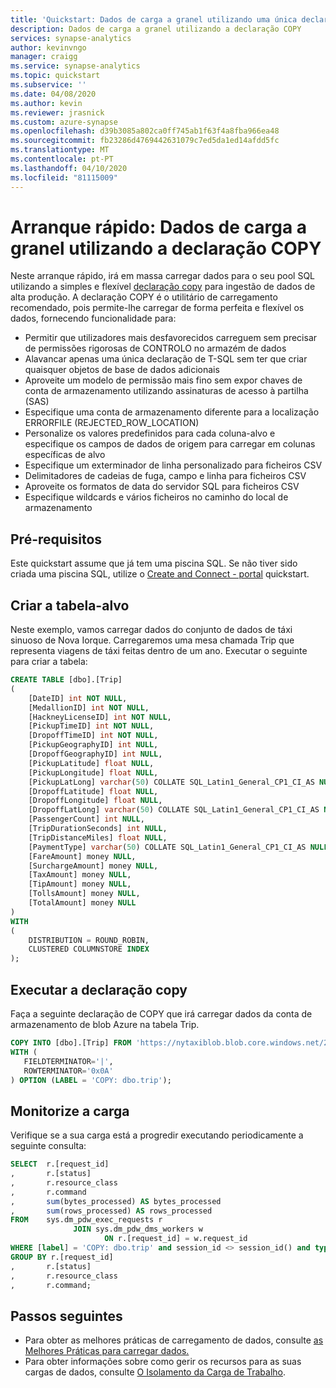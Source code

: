 ```yaml
---
title: 'Quickstart: Dados de carga a granel utilizando uma única declaração T-SQL'
description: Dados de carga a granel utilizando a declaração COPY
services: synapse-analytics
author: kevinvngo
manager: craigg
ms.service: synapse-analytics
ms.topic: quickstart
ms.subservice: ''
ms.date: 04/08/2020
ms.author: kevin
ms.reviewer: jrasnick
ms.custom: azure-synapse
ms.openlocfilehash: d39b3085a802ca0ff745ab1f63f4a8fba966ea48
ms.sourcegitcommit: fb23286d4769442631079c7ed5da1ed14afdd5fc
ms.translationtype: MT
ms.contentlocale: pt-PT
ms.lasthandoff: 04/10/2020
ms.locfileid: "81115009"
---
```

# <a name="quickstart-bulk-load-data-using-the-copy-statement"></a>Arranque rápido: Dados de carga a granel utilizando a declaração COPY

Neste arranque rápido, irá em massa carregar dados para o seu pool SQL utilizando a simples e flexível [declaração copy](https://docs.microsoft.com/sql/t-sql/statements/copy-into-transact-sql?view=azure-sqldw-latest) para ingestão de dados de alta produção. A declaração COPY é o utilitário de carregamento recomendado, pois permite-lhe carregar de forma perfeita e flexível os dados, fornecendo funcionalidade para:

- Permitir que utilizadores mais desfavorecidos carreguem sem precisar de permissões rigorosas de CONTROLO no armazém de dados
- Alavancar apenas uma única declaração de T-SQL sem ter que criar quaisquer objetos de base de dados adicionais
- Aproveite um modelo de permissão mais fino sem expor chaves de conta de armazenamento utilizando assinaturas de acesso à partilha (SAS)
- Especifique uma conta de armazenamento diferente para a localização ERRORFILE (REJECTED_ROW_LOCATION)
- Personalize os valores predefinidos para cada coluna-alvo e especifique os campos de dados de origem para carregar em colunas específicas de alvo
- Especifique um exterminador de linha personalizado para ficheiros CSV
- Delimitadores de cadeias de fuga, campo e linha para ficheiros CSV
- Aproveite os formatos de data do servidor SQL para ficheiros CSV
- Especifique wildcards e vários ficheiros no caminho do local de armazenamento

## <a name="prerequisites"></a>Pré-requisitos

Este quickstart assume que já tem uma piscina SQL. Se não tiver sido criada uma piscina SQL, utilize o [Create and Connect - portal](create-data-warehouse-portal.md) quickstart.

## <a name="create-the-target-table"></a>Criar a tabela-alvo

Neste exemplo, vamos carregar dados do conjunto de dados de táxi sinuoso de Nova Iorque. Carregaremos uma mesa chamada Trip que representa viagens de táxi feitas dentro de um ano. Executar o seguinte para criar a tabela:

```sql
CREATE TABLE [dbo].[Trip]
(
    [DateID] int NOT NULL,
    [MedallionID] int NOT NULL,
    [HackneyLicenseID] int NOT NULL,
    [PickupTimeID] int NOT NULL,
    [DropoffTimeID] int NOT NULL,
    [PickupGeographyID] int NULL,
    [DropoffGeographyID] int NULL,
    [PickupLatitude] float NULL,
    [PickupLongitude] float NULL,
    [PickupLatLong] varchar(50) COLLATE SQL_Latin1_General_CP1_CI_AS NULL,
    [DropoffLatitude] float NULL,
    [DropoffLongitude] float NULL,
    [DropoffLatLong] varchar(50) COLLATE SQL_Latin1_General_CP1_CI_AS NULL,
    [PassengerCount] int NULL,
    [TripDurationSeconds] int NULL,
    [TripDistanceMiles] float NULL,
    [PaymentType] varchar(50) COLLATE SQL_Latin1_General_CP1_CI_AS NULL,
    [FareAmount] money NULL,
    [SurchargeAmount] money NULL,
    [TaxAmount] money NULL,
    [TipAmount] money NULL,
    [TollsAmount] money NULL,
    [TotalAmount] money NULL
)
WITH
(
    DISTRIBUTION = ROUND_ROBIN,
    CLUSTERED COLUMNSTORE INDEX
);
```

## <a name="run-the-copy-statement"></a>Executar a declaração copy

Faça a seguinte declaração de COPY que irá carregar dados da conta de armazenamento de blob Azure na tabela Trip.

```sql
COPY INTO [dbo].[Trip] FROM 'https://nytaxiblob.blob.core.windows.net/2013/Trip2013/'
WITH (
   FIELDTERMINATOR='|',
   ROWTERMINATOR='0x0A'
) OPTION (LABEL = 'COPY: dbo.trip');
```

## <a name="monitor-the-load"></a>Monitorize a carga

Verifique se a sua carga está a progredir executando periodicamente a seguinte consulta:

```sql
SELECT  r.[request_id]                           
,       r.[status]                               
,       r.resource_class                         
,       r.command
,       sum(bytes_processed) AS bytes_processed
,       sum(rows_processed) AS rows_processed
FROM    sys.dm_pdw_exec_requests r
              JOIN sys.dm_pdw_dms_workers w
                     ON r.[request_id] = w.request_id
WHERE [label] = 'COPY: dbo.trip' and session_id <> session_id() and type = 'WRITER'
GROUP BY r.[request_id]                           
,       r.[status]                               
,       r.resource_class                         
,       r.command;

```

## <a name="next-steps"></a>Passos seguintes

- Para obter as melhores práticas de carregamento de dados, consulte [as Melhores Práticas para carregar dados.](https://docs.microsoft.com/azure/synapse-analytics/sql-data-warehouse/guidance-for-loading-data)
- Para obter informações sobre como gerir os recursos para as suas cargas de dados, consulte [O Isolamento da Carga de Trabalho](https://docs.microsoft.com/azure/synapse-analytics/sql-data-warehouse/quickstart-configure-workload-isolation-tsql). 

